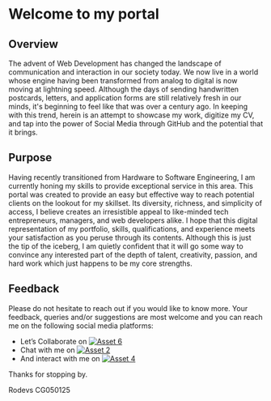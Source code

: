 # Welcome to my portal

## Overview
The advent of Web Development has changed the landscape of communication and interaction in our society today. We now live in a world whose engine having been transformed from analog to digital is now moving at lightning speed. Although the days of sending handwritten postcards, letters, and application forms are still relatively fresh in our minds, it's beginning to feel like that was over a century ago. In keeping with this trend, herein is an attempt to showcase my work, digitize my CV, and tap into the power of Social Media through GitHub and the potential that it brings.

## Purpose
Having recently transitioned from Hardware to Software Engineering, I am currently honing my skills to provide exceptional service in this area. This portal was created to provide an easy but effective way to reach potential clients on the lookout for my skillset. Its diversity, richness, and simplicity of access, I believe creates an irresistible appeal to like-minded tech entrepreneurs, managers, and web developers alike. I hope that this digital representation of my portfolio, skills, qualifications, and experience meets your satisfaction as you peruse through its contents. Although this is just the tip of the iceberg, I am quietly confident that it will go some way to convince any interested part of the depth of talent, creativity, passion, and hard work which just happens to be my core strengths.

## Feedback
Please do not hesitate to reach out if you would like to know more. Your feedback, queries and/or suggestions are most welcome and you can reach me on the following social media platforms:

* Let’s Collaborate on [![Asset 6](https://github.com/user-attachments/assets/68f9789a-068a-41f9-a5b0-4c2c3ae10024)](https://www.linkedin.com/in/rodevs/)
* Chat with me on [![Asset 2](https://github.com/user-attachments/assets/2c92f667-8613-4e33-aa9c-75281f2feb48)](https://www.facebook.com/profile.php?id=100095082984128)
* And interact with me on [![Asset 4](https://github.com/user-attachments/assets/8b09094b-81d7-403e-9c08-980b28dc4c67)](https://x.com/Rodevs23?mx=2)

Thanks for stopping by.

Rodevs CG050125

